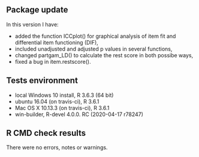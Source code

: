 ## Package update

In this version I have:

* added the function ICCplot() for graphical analysis of item fit 
  and differential item functioning (DIF),
* included unadjusted and adjusted p values in several functions,
* changed partgam_LD() to calculate the rest score in both possibe ways,
* fixed a bug in item.restscore(). 



## Tests environment 

* local Windows 10 install, R 3.6.3 (64 bit)
* ubuntu 16.04 (on travis-ci), R 3.6.1
* Mac OS X 10.13.3 (on travis-ci), R 3.6.1
* win-builder, R-devel  4.0.0. RC (2020-04-17 r78247)


## R CMD check results
There were no errors, notes or warnings.



